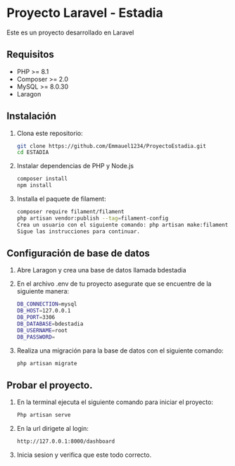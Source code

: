 # Proyecto Laravel - Estadia

Este es un proyecto desarrollado en Laravel

## Requisitos

- PHP >= 8.1
- Composer >= 2.0
- MySQL >= 8.0.30
- Laragon
## Instalación

1. Clona este repositorio:
   ```bash
   git clone https://github.com/Emmauel1234/ProyectoEstadia.git
   cd ESTADIA
2. Instalar dependencias de PHP y Node.js 
    ```bash
    composer install
    npm install
3. Installa el paquete de filament:
     ```bash
     composer require filament/filament
    php artisan vendor:publish --tag=filament-config
    Crea un usuario con el siguiente comando: php artisan make:filament-user
    Sigue las instrucciones para continuar.

## Configuración de base de datos
1. Abre Laragon y crea una base de datos llamada bdestadia

2. En el archivo .env de tu proyecto asegurate que se encuentre de la siguiente manera:
    ```bash
    DB_CONNECTION=mysql
    DB_HOST=127.0.0.1
    DB_PORT=3306
    DB_DATABASE=bdestadia
    DB_USERNAME=root
    DB_PASSWORD=
3. Realiza una migración para la base de datos con el siguiente comando:
    ```bash
    php artisan migrate
    
## Probar el proyecto.
1. En la terminal ejecuta el siguiente comando para iniciar el proyecto:
    ```bash
    Php artisan serve
2. En la url dirigete al login:
   ```bash
   http://127.0.0.1:8000/dashboard
   
3. Inicia sesion y verifica que este todo correcto.
